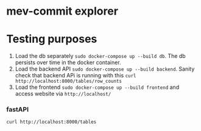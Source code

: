 # mev-commit explorer



# Testing purposes
1. Load the db separately `sudo docker-compose up --build db`. The db persists over time in the docker container.
2. Load the backend API `sudo docker-compose up --build backend`. Sanity check that backend APi is running with this `curl http://localhost:8000/tables/row_counts`
3. Load the frontend `sudo docker-compose up --build frontend` and access website via `http://localhost/`


 ### fastAPI
 `curl http://localhost:8000/tables`
